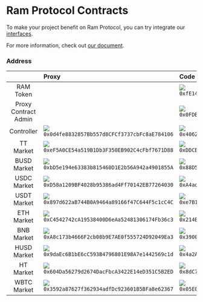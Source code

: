 # Ram Protocol Contracts

To make your project benefit on Ram Protocol, you can try integrate our [interfaces](https://github.com/ram-protocol/contract/tree/interface).

For more information, check out [our document](https://docs.rammer.finance/dev/getting-started).


### Address

|                      | Proxy    | Code   |
| :------------------: | :------- | :----- |
| RAM Token            |          | [![](https://img.shields.io/badge/viewblock.io-Ram-success?logo=cachet)](https://viewblock.io/thundercore/address/0xfE146D5710015d4075355fb7bE8d133346EC63c2?tab=code) <br /> `0xfE146D5710015d4075355fb7bE8d133346EC63c2` |
| Proxy Contract Admin |          | [![](https://img.shields.io/badge/viewblock.io-TTProxyAdmin-success?logo=cachet)](https://viewblock.io/thundercore/address/0x0FDBCfF4831B928896898dBD7a7Ae9Ff8c92BE79?tab=code) <br /> `0x0FDBCfF4831B928896898dBD7a7Ae9Ff8c92BE79` |
| Controller           | [![](https://img.shields.io/badge/viewblock.io-ControllerProxy-success?logo=cachet)](https://viewblock.io/thundercore/address/0x0d4fe8832857Bb557d8CFCf3737cbFc8aE784106?tab=code) <br /> `0x0d4fe8832857Bb557d8CFCf3737cbFc8aE784106` | [![](https://img.shields.io/badge/viewblock.io-Controller-success?logo=cachet)](https://viewblock.io/thundercore/address/0x4062cf717277842C29D1d7abBa129263fc5165Ae?tab=code) <br /> `0x4062cf717277842C29D1d7abBa129263fc5165Ae` |
| TT Market            | [![](https://img.shields.io/badge/viewblock.io-TTProxy-success?logo=cachet)](https://viewblock.io/thundercore/address/0xeF5A0CE54a519B1Db3F350EB902C4cFbf7671D88?tab=code) <br /> `0xeF5A0CE54a519B1Db3F350EB902C4cFbf7671D88` | [![](https://img.shields.io/badge/viewblock.io-TTImplementation-success?logo=cachet)](https://viewblock.io/thundercore/address/0xDDCB65494937F3645dc271f137975a3654D0B4F8?tab=code) <br /> `0xDDCB65494937F3645dc271f137975a3654D0B4F8` |
| BUSD Market          | [![](https://img.shields.io/badge/viewblock.io-BUSDProxy-success?logo=cachet)](https://viewblock.io/thundercore/address/0xbD5e194e63383b815460D1E2b56A942a4901855A?tab=code) <br /> `0xbD5e194e63383b815460D1E2b56A942a4901855A` | [![](https://img.shields.io/badge/viewblock.io-BUSDImplementation-success?logo=cachet)](https://viewblock.io/thundercore/address/0x88D589c161E44928DD2469a2Ec2fb35f20893072?tab=code) <br /> `0x88D589c161E44928DD2469a2Ec2fb35f20893072` |
| USDC Market          | [![](https://img.shields.io/badge/viewblock.io-USDCProxy-success?logo=cachet)](https://viewblock.io/thundercore/address/0xD58a1209BF4028b95386ad4Ff70142EB77264030?tab=code) <br /> `0xD58a1209BF4028b95386ad4Ff70142EB77264030` | [![](https://img.shields.io/badge/viewblock.io-USDCImplementation-success?logo=cachet)](https://viewblock.io/thundercore/address/0xA4adA0Db1A3eb9a5642E50C68DA27C635CFa0514?tab=code) <br /> `0xA4adA0Db1A3eb9a5642E50C68DA27C635CFa0514` |
| USDT Market          | [![](https://img.shields.io/badge/viewblock.io-USDTProxy-success?logo=cachet)](https://viewblock.io/thundercore/address/0x897d622aB744B0A9464a89166f47C644F5c1cC4C?tab=code) <br /> `0x897d622aB744B0A9464a89166f47C644F5c1cC4C` | [![](https://img.shields.io/badge/viewblock.io-USDTImplementation-success?logo=cachet)](https://viewblock.io/thundercore/address/0xe7B1a6B5B55abDED691FEdfa18826e733e4d09dF?tab=code) <br /> `0xe7B1a6B5B55abDED691FEdfa18826e733e4d09dF` |
| ETH Market           | [![](https://img.shields.io/badge/viewblock.io-ETHProxy-success?logo=cachet)](https://viewblock.io/thundercore/address/0xC4542742cA19538400D6eAa52481306174Fb36c3?tab=code) <br /> `0xC4542742cA19538400D6eAa52481306174Fb36c3` | [![](https://img.shields.io/badge/viewblock.io-ETHImplementation-success?logo=cachet)](https://viewblock.io/thundercore/address/0x214B53A9Ca7eE88dE28295C4B4554fe305C7D5DF?tab=code) <br /> `0x214B53A9Ca7eE88dE28295C4B4554fe305C7D5DF` |
| BNB Market           | [![](https://img.shields.io/badge/viewblock.io-BNBProxy-success?logo=cachet)](https://viewblock.io/thundercore/address/0xA8c173b4666F2cb08b9E7AE0f555724D92049Ea3?tab=code) <br /> `0xA8c173b4666F2cb08b9E7AE0f555724D92049Ea3` | [![](https://img.shields.io/badge/viewblock.io-BNBImplementation-success?logo=cachet)](https://viewblock.io/thundercore/address/0x39004446c8c6F4De97c43eC00C6efC9E82F15e61?tab=code) <br /> `0x39004446c8c6F4De97c43eC00C6efC9E82F15e61` |
| HUSD Market          | [![](https://img.shields.io/badge/viewblock.io-HUSDProxy-success?logo=cachet)](https://viewblock.io/thundercore/address/0x9daEc6B1bE6cC593B4796801E98A7e1442569c1d?tab=code) <br /> `0x9daEc6B1bE6cC593B4796801E98A7e1442569c1d` | [![](https://img.shields.io/badge/viewblock.io-HUSDImplementation-success?logo=cachet)](https://viewblock.io/thundercore/address/0x4a2A29918674849A2069a21831c24281c720D57a?tab=code) <br /> `0x4a2A29918674849A2069a21831c24281c720D57a` |
| HT Market          | [![](https://img.shields.io/badge/viewblock.io-HTProxy-success?logo=cachet)](https://viewblock.io/thundercore/address/0x604Da56279d2674DacFbcA3422E14eD351C5B2ED?tab=code) <br /> `0x604Da56279d2674DacFbcA3422E14eD351C5B2ED` | [![](https://img.shields.io/badge/viewblock.io-HTImplementation-success?logo=cachet)](https://viewblock.io/thundercore/address/0x8dC742964cAf332124c37ac9f3ab392Fd868f6F1?tab=code) <br /> `0x8dC742964cAf332124c37ac9f3ab392Fd868f6F1` |
| WBTC Market          | [![](https://img.shields.io/badge/viewblock.io-WBTCProxy-success?logo=cachet)](https://viewblock.io/thundercore/address/0x3592a87627f362934adfDc923601B5BFa8e62367?tab=code) <br /> `0x3592a87627f362934adfDc923601B5BFa8e62367` | [![](https://img.shields.io/badge/viewblock.io-WBTCImplementation-success?logo=cachet)](https://viewblock.io/thundercore/address/0x05E0404aD7847f5163F9b60dBCb324dc728d41C9?tab=code) <br /> `0x05E0404aD7847f5163F9b60dBCb324dc728d41C9` |
